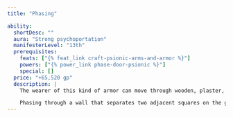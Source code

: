 ```yaml
---
title: "Phasing"

ability:
  shortDesc: ""
  aura: "Strong psychoportation"
  manifesterLevel: "13th"
  prerequisites:
    feats: ["{% feat_link craft-psionic-arms-and-armor %}"]
    powers: ["{% power_link phase-door-psionic %}"]
    special: []
  price: "+65,520 gp"
  description: |
    The wearer of this kind of armor can move through wooden, plaster, or stone walls, but not other materials. The wearer can call on this special ability as a standard action. When the phasing ability is active, the wearer can pass through a wall or some other kind of appropriate object for a total distance of 60 feet per day (see below), breaking this distance up into several smaller passages or one long one, as desired. A wearer who exceeds this daily distance limit while inside solid material is ejected from the material at the point of entry, ending up prone in front of the now impassable barrier.

    Phasing through a wall that separates two adjacent squares on the grid counts as 5 feet of distance. Phasing through a wall or barrier of any greater thickness counts as a distance equal to the barrier's thickness plus 5 feet. feet of distance.
---
```

